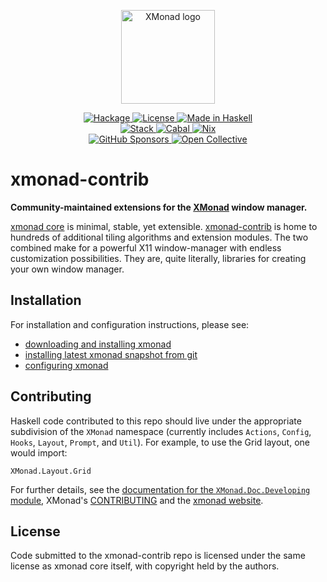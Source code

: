 <p align="center">
  <a href="https://xmonad.org/">
    <img alt="XMonad logo" src="https://xmonad.org/images/logo-wrapped.svg" height=150>
  </a>
</p>
<p align="center">
  <a href="https://hackage.haskell.org/package/xmonad-contrib">
    <img alt="Hackage" src="https://img.shields.io/hackage/v/xmonad-contrib?logo=haskell">
  </a>
  <a href="https://github.com/xmonad/xmonad-contrib/blob/readme/LICENSE">
    <img alt="License" src="https://img.shields.io/github/license/xmonad/xmonad-contrib">
  </a>
  <a href="https://haskell.org/">
    <img alt="Made in Haskell" src="https://img.shields.io/badge/Made%20in-Haskell-%235e5086?logo=haskell">
  </a>
  <br>
  <a href="https://github.com/xmonad/xmonad-contrib/actions/workflows/stack.yml">
    <img alt="Stack" src="https://img.shields.io/github/workflow/status/xmonad/xmonad-contrib/Stack?label=Stack&logo=githubactions&logoColor=white">
  </a>
  <a href="https://github.com/xmonad/xmonad-contrib/actions/workflows/haskell-ci.yml">
    <img alt="Cabal" src="https://img.shields.io/github/workflow/status/xmonad/xmonad-contrib/Haskell-CI?label=Cabal&logo=githubactions&logoColor=white">
  </a>
  <a href="https://github.com/xmonad/xmonad-contrib/actions/workflows/nix.yml">
    <img alt="Nix" src="https://img.shields.io/github/workflow/status/xmonad/xmonad-contrib/Nix?label=Nix&logo=githubactions&logoColor=white">
  </a>
  <br>
  <a href="https://github.com/sponsors/xmonad">
    <img alt="GitHub Sponsors" src="https://img.shields.io/github/sponsors/xmonad?label=GitHub%20Sponsors&logo=githubsponsors">
  </a>
  <a href="https://opencollective.com/xmonad">
    <img alt="Open Collective" src="https://img.shields.io/opencollective/all/xmonad?label=Open%20Collective&logo=opencollective">
  </a>
</p>

# xmonad-contrib

**Community-maintained extensions for the [XMonad][web:xmonad] window manager.**

[xmonad core][gh:xmonad] is minimal, stable, yet extensible.
[xmonad-contrib][gh:xmonad-contrib] is home to hundreds of additional tiling
algorithms and extension modules. The two combined make for a powerful X11
window-manager with endless customization possibilities. They are, quite
literally, libraries for creating your own window manager.

[web:xmonad]: https://xmonad.org/
[gh:xmonad]: https://github.com/xmonad/xmonad
[gh:xmonad-contrib]: https://github.com/xmonad/xmonad-contrib

## Installation

For installation and configuration instructions, please see:

 * [downloading and installing xmonad](https://xmonad.org/download.html)
 * [installing latest xmonad snapshot from git](https://xmonad.org/INSTALL.html)
 * [configuring xmonad](https://xmonad.org/TUTORIAL.html)

## Contributing

Haskell code contributed to this repo should live under the
appropriate subdivision of the `XMonad` namespace (currently includes
`Actions`, `Config`, `Hooks`, `Layout`, `Prompt`, and `Util`). For
example, to use the Grid layout, one would import:

    XMonad.Layout.Grid

For further details, see the [documentation for the `XMonad.Doc.Developing`
module][doc:developing], XMonad's [CONTRIBUTING][gh:xmonad:contributing] and
the [xmonad website][web:xmonad].

[gh:xmonad:contributing]: https://github.com/xmonad/xmonad/blob/master/CONTRIBUTING.md
[doc:developing]: https://xmonad.github.io/xmonad-docs/xmonad-contrib/XMonad-Doc-Developing.html

## License

Code submitted to the xmonad-contrib repo is licensed under the same license
as xmonad core itself, with copyright held by the authors.
